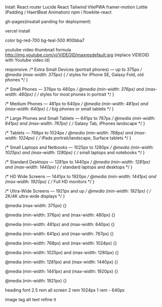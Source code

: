 Intall:
React router
Lucide React
Tailwind
VitePWA
framer-motion
Lottie (Padding / HaertBeat Animation)
npm i flowbite-react

gh-pages(insatall panding for deployment)

vercel install 

color
bg-red-700
bg-teal-500  #00bba7


youtube video thumbnail formula
http://img.youtube.com/vi/VIDEOID/maxresdefault.jpg (replace VIDEOID with Youtube video id)




responsive:
/* Extra Small Devices (portrait phones) — up to 375px */
@media (max-width: 375px) {
  /* styles for iPhone SE, Galaxy Fold, old phones */
}

/* Small Phones — 376px to 480px */
@media (min-width: 376px) and (max-width: 480px) {
  /* styles for most phones in portrait */
}

/* Medium Phones — 481px to 640px */
@media (min-width: 481px) and (max-width: 640px) {
  /* big phones or small tablets */
}

/* Large Phones and Small Tablets — 641px to 767px */
@media (min-width: 641px) and (max-width: 767px) {
  /* Galaxy Tab, iPhones landscape */
}

/* Tablets — 768px to 1024px */
@media (min-width: 768px) and (max-width: 1024px) {
  /* iPads portrait/landscape, Surface tablets */
}

/* Small Laptops and Netbooks — 1025px to 1280px */
@media (min-width: 1025px) and (max-width: 1280px) {
  /* small laptops and notebooks */
}

/* Standard Desktops — 1281px to 1440px */
@media (min-width: 1281px) and (max-width: 1440px) {
  /* standard laptops and desktops */
}

/* HD Wide Screens — 1441px to 1920px */
@media (min-width: 1441px) and (max-width: 1920px) {
  /* Full HD monitors */
}

/* Ultra-Wide Screens — 1921px and up */
@media (min-width: 1921px) {
  /* 2K/4K ultra-wide displays */
}


@media (max-width: 375px) {}

@media (min-width: 376px) and (max-width: 480px) {}

@media (min-width: 481px) and (max-width: 640px) {}

@media (min-width: 641px) and (max-width: 767px) {}

@media (min-width: 768px) and (max-width: 1024px) {}

@media (min-width: 1025px) and (max-width: 1280px) {}

@media (min-width: 1281px) and (max-width: 1440px) {}

@media (min-width: 1441px) and (max-width: 1920px) {}

@media (min-width: 1921px) {}

heading      font
2.5 rem  all screen
2 rem 1024px
1 rem   - 640px

image tag alt text refine it